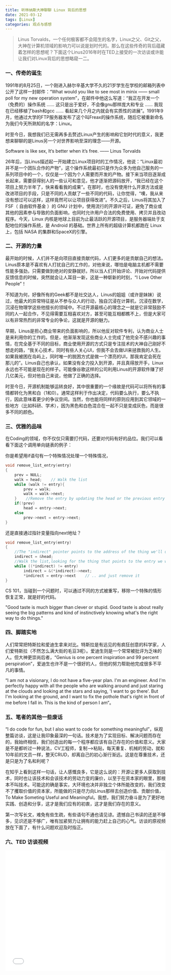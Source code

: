 ```yaml
---
title: 听林纳斯大神聊聊 Linux 背后的思想
date: 2021-03-12
tags: [Linux]
categories: 观点与感想
---
```


> Linus Torvalds，一个任何极客都不会陌生的名字，Linux之父、Git之父，大神在计算机领域的影响力可以说是划时代的。那么在这些传奇的背后蕴藏着怎样的思想呢？下面这个Linus2016年时在TED上接受的一次访谈或许能让我们对Linux背后的思想略窥一二。

<!--more-->

### 一、传奇的诞生

1991年的8月25日，一个刚进入赫尔辛基大学不久的21岁学生在学校的邮箱列表中公开了这样一封邮件：“What would you like to see most in minix —— small poll for my new operation system”，在邮件中他这么写道：“我正在开发一个（免费的）操作系统 ...... 这只是出于爱好，不会像gnu那样庞大和专业 ...... 我现在已经移植了bash和gcc ...... 看起来几个月之内就会有实质性的进展”。1991年9月，他通过大学的FTP服务器发布了这个叫Freax的操作系统，随后它被重新命名为我们今天所熟知的名字：Linux。

时至今日，我想我们已无需再多去赘述Linux产生的影响和它划时代的意义，我更想来聊聊的是Linus另一个对世界影响至深的理念——开源。

Software is like sex, It‘s better when it’s free. —— Linus Torvalds

26年后，当Linus描述起一开始建立Linux项目时的工作情况，他说：“Linux最初并不是一个团队合作的产物”，这个操作系统最初只是作为众多为他自己服务的一系列项目中的一个，仅仅是一个因为个人需要而开发的产物。接下来当项目逐渐成长起来，需要获得别人的一些认可和意见，他才逐渐把源码放开，“我已经在这个项目上努力半年了，快来看看我的成果”。在那时，也没有使用什么开源方法或是改进项目的手段，只是不同的人贡献了一些不同的代码，让你觉得，“噢，我从来没有想过可以这样，这样竟然可以让项目获得改进”。不久之后，Linus将其加入了FSF（ 自由软件基金 ）的 GNU 计划中，使用流行的开源许可证，避免了商业或其他的因素参与导致的负面影响，也同时允许用户合法的免费使用、拷贝并且改动程序。今天，Linux 内核是地球上目前为止最活跃的开源项目，是服务器端处于支配地位的操作系统，是 Android 的基础。世界上所有的超级计算机都跑在 Linux 上，包括 NASA 的集群和SpaceX的引擎。

### 二、开源的力量

最开始的时候，人们并不是向项目直接贡献代码，人们更多的是贡献自己的想法。Linus原本是不喜欢有人打扰自己的工作的，对他来说，哪怕是电脑主机都不需要性能多强劲，只需要做到绝对的安静就好。所以当人们开始评论、开始对代码提供反馈信息的时候，突然就会让人耳目一新，这是一种崭新的时刻，“I Love Other People”！ 

不知道为何，好像所有的Geek都不是社交达人，Linus的姐姐（或许是妹妹）说过，他最大的异常特征是从不参与众人的行动，独自沉浸在计算机，沉浸在数学，沉浸在物理学这些他擅长的领域中。不过开源最核心的理念之一就是它非常鼓励不同的人一起合作，不见得需要互相喜欢对方，甚至可能互相都瞧不上，但是大家可以有非常热烈的非常专业的争论，这就是开源的魅力。

早期，Linus是担心商业带来的负面影响的，所以他反对软件专利，认为商业人士是来利用你的工作的。但是，他渐渐发现这些商业人士完成了他完全不感兴趣的事情，在完全基于不同的目标，商业使用开源的方式只是专注技术的大神自己刚好不想走的路，“我关心技术，同时有些人关心UI，但我不会去做UI来拯救我的人生。如果我被困在岛屿上，同时唯一的脱困方式是做一个漂亮的UI，那我肯定会死在那儿的”。Linus自己也承认，如果没有全力投入到开源，并且真得放开手，Linux永远也不可能是现在的样子。可能像谷歌这样的公司利用Linus的开源软件赚了好几亿美元，但对他自己来说，他做了正确的选择。

时至今日，开源机制能够运转良好，其中很重要的一个缘故是代码可以将所有的事情都转化为黑和白（1和0）。通常这样利于作出决定，代码要么执行，要么不执行，因此意味着更少的争议空间。当然，你也能将同样的原则应用到其它领域的一些地方（比如科研、学术），因为黑色和白色混合在一起不只是变成灰色，而是很多不同的颜色。

### 三、优雅的品味

在Coding的领域，你不仅仅只需要打代码，还要对代码有好的品位。我们可以看看下面这个调用单向链表的例子：

你是希望用if语句有一个特殊情况处理一个特殊情况，

```c
void remove_list_entry(entry)
{
    prev = NULL;
    walk = head;    // Walk the list
    while (walk != entry){
        prev = walk;
        walk = walk->next;
    }    //Remove the entry by updating the head or the previous entry
    if(!prev)
        head = entry->next;
    else
        prev->next = entry->next;
}
```

还是直接通过指针变量指向next地址？

```c
void remove_list_entry(entry)
{
    //The "indirect" pointer points to the address of the thing we'll update
    indirect = &head;
    //Walk the list,looking for the thing that points to the entry we want to remove
    while ((*indirect) != entry)
        indirect = &(*indirect)->next;
        *indirect = entry->next    // .. and just remove it
}
```

CS 101，当碰到一个问题时，可以通过不同的方式被重写，移除一个特殊的情形恢复正常，就是好的代码。

"Good taste is much bigger than clever or stupid. Good taste is about really seeing the big patterns and kind of instinctively knowing what's the right way to do things." 

### 四、脚踏实地

人们常常把特斯拉和爱迪生拿来对比。特斯拉是有远见的有疯狂创意的科学家，人们爱特斯拉（不然怎么满大街的毛豆3呢）。爱迪生则是一个常常被批评为乏味的人。但大神更崇尚后者，“Genius is one percent inspiration and 99 percent perspiration”，爱迪生也许不是一个很好的人，但他的努力帮助他完成很多不平凡的事情。

“I am not a visionary, I do not have a five-year plan. I'm an engineer. And I'm perfectly happy with all the people who are walking around and just staring at the clouds and looking at the stars and saying, 'I want to go there'. But I'm looking at the ground, and I want to fix the pothole that's right in front of me before I fall in. This is the kind of person I am“。

### 五、笔者的其他一些废话

“I do code for fun, but I also want to code for something meaningful”，纵观整篇访谈，这是让我印象最深的一句话。技术是为了实现目标、解决问题而存在的，我始终相信，我们创造出的每一个程序都应该有自己存在的价值和意义。大家是不是都听过一种说法，CV工程师，复制-->粘贴，每天重复、机械的劳动，就和10年前的文员一样，整天CRUD，却离自己的初心渐行渐远。这是在尊重技术，还是只是为了名和利呢？

在知乎上看到这样一句话，让人感慨良多，它是这么说的：开源让更多人获取到技术，同时也让该技术和会该技术的劳动力变的廉价，以至于在资本家的眼里，那根本不叫技术。可能这的确是事实，大环境也决并非独立个体所能改变的，我们改变不了攫取价值的资本家，所能做的只是尽力向Linus那样去创造价值、贡献价值，To Make Someting Useful and Meaningful。我想，我们努力奋斗是为了更好地实践、创造和分享，这才是我们应有的初衷，这才是我们存在的意义。

第一次写长文，难免有些生疏，有些语句不通也请见谅。遗憾自己书读的还是不够多，见识还是不够广，唯有加紧努力让拥有的能力赶上自己的心气。访谈的原视频放在下面了，有什么问题欢迎及时指正。

### 六、TED 访谈视频

<div style="position: relative; width: 100%; height: 0; padding-bottom: 75%;">
    <iframe src="//player.bilibili.com/player.html?bvid=BV1w7411Z71f"  scrolling="no" border="0" frameborder="no" framespacing="0" allowfullscreen="true" style="position: absolute; width: 100%; height: 100%; left: 0; top: 0;"></iframe>
</div>
